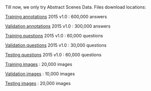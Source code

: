 Till now, we only try  Abstract Scenes Data.
Files download locations:

[Training annotations](https://s3.amazonaws.com/cvmlp/vqa/abstract_v002/vqa/Annotations_Train_abstract_v002.zip) 2015 v1.0
 :      600,000 answers

[Validation annotations](https://s3.amazonaws.com/cvmlp/vqa/abstract_v002/vqa/Annotations_Val_abstract_v002.zip) 2015 v1.0
 :      300,000 answers

[Training questions]() 2015 v1.0
 :      60,000 questions

[Validation questions]() 2015 v1.0
 :      30,000 questions

[Testing questions]() 2015 v1.0
 :      60,000 questions

[Training images]()
 :      20,000 images

[Validation images]()
 :      10,000 images

[Testing images]()
 :      20,000 images
